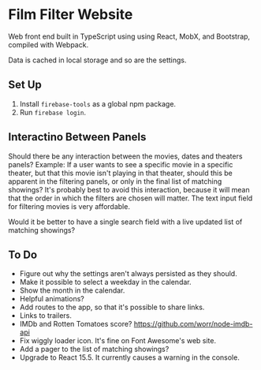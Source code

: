 # Film Filter Website

Web front end built in TypeScript using using React, MobX, and Bootstrap, compiled with Webpack.

Data is cached in local storage and so are the settings.

## Set Up

1. Install `firebase-tools` as a global npm package.
1. Run `firebase login`.

## Interactino Between Panels

Should there be any interaction between the movies, dates and theaters panels? Example: If a user wants to see a specific movie in a specific theater, but that this movie isn't playing in that theater, should this be apparent in the filtering panels, or only in the final list of matching showings? It's probably best to avoid this interaction, because it will mean that the order in which the filters are chosen will matter. The text input field for filtering movies is very affordable.

Would it be better to have a single search field with a live updated list of matching showings?

## To Do

* Figure out why the settings aren't always persisted as they should.
* Make it possible to select a weekday in the calendar.
* Show the month in the calendar.
* Helpful animations?
* Add routes to the app, so that it's possible to share links.
* Links to trailers.
* IMDb and Rotten Tomatoes score? <https://github.com/worr/node-imdb-api>
* Fix wiggly loader icon. It's fine on Font Awesome's web site.
* Add a pager to the list of matching showings?
* Upgrade to React 15.5. It currently causes a warning in the console.